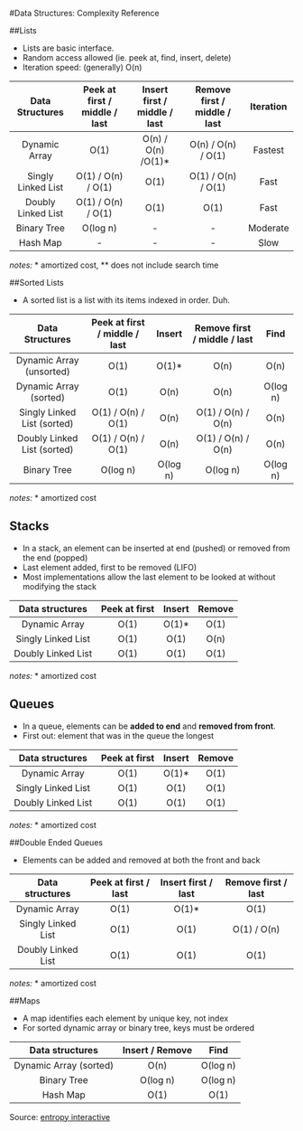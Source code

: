 #Data Structures: Complexity Reference

##Lists
+ Lists are basic interface.
+ Random access allowed (ie. peek at, find, insert, delete)
+ Iteration speed: (generally) O(n)

|   Data Structures | Peek at first / middle / last | Insert first / middle / last | Remove first / middle / last | Iteration |
|:-------------:|:--------------:|:--------------:|:--------------:|:---------:|
| Dynamic Array | O(1)           | O(n) / O(n) /O(1)*    | O(n) / O(n) /  O(1)| Fastest   |
| Singly Linked List | O(1) / O(n) / O(1) | O(1)           |  O(1) / O(n) / O(1)| Fast      |
| Doubly Linked List | O(1) / O(n) / O(1) | O(1)           |  O(1)          | Fast      |
| Binary Tree   | O(log n)       | -              | -              | Moderate  |
| Hash Map      | -              | -              | -              | Slow      |
 *notes:* * amortized cost, ** does not include search time

##Sorted Lists
+ A sorted list is a list with its items indexed in order. Duh.

|   Data Structures | Peek at first / middle / last | Insert | Remove first / middle / last | Find |
|:-------------:|:--------------:|:--------------:|:--------------:|:---------:|
| Dynamic Array (unsorted) | O(1)           | O(1)*    | O(n) | O(n)   |
| Dynamic Array (sorted) | O(1)           | O(n)   | O(n) | O(log n)   |
| Singly Linked List (sorted) | O(1) / O(n) / O(1) | O(n)           |  O(1) / O(n) / O(n)| O(n)      |
| Doubly Linked List (sorted) | O(1) / O(n) / O(1) | O(n)           |  O(1) / O(n) / O(n) | O(n)      |
| Binary Tree   | O(log n)       | O(log n) | O(log n) | O(log n)  |
*notes:* * amortized cost

## Stacks
+ In a stack, an element can be inserted at end (pushed) or removed from the end (popped)
+ Last element added, first to be removed (LIFO)
+ Most implementations allow the last element to be looked at without modifying the stack

| Data structures | Peek at first | Insert | Remove | 
|:---------------:| :------------:|:------:|:------:|
| Dynamic Array | O(1) | O(1)* | O(1)|
| Singly Linked List | O(1) | O(1) | O(n) |
| Doubly Linked List | O(1) | O(1) | O(1) |
*notes:* * amortized cost

## Queues
+ In a queue, elements can be **added to end** and **removed from front**.
+ First out: element that was in the queue the longest

| Data structures | Peek at first | Insert | Remove | 
|:---------------:| :------------:|:------:|:------:|
| Dynamic Array | O(1) | O(1)* | O(1)|
| Singly Linked List | O(1) | O(1) | O(1) |
| Doubly Linked List | O(1) | O(1) | O(1) |
*notes:* * amortized cost

##Double Ended Queues
+ Elements can be added and removed at both the front and back

| Data structures | Peek at first / last | Insert first / last | Remove first / last | 
|:---------------:| :------------:|:------:|:------:|
| Dynamic Array | O(1) | O(1)* | O(1)|
| Singly Linked List | O(1) | O(1) | O(1) / O(n)|
| Doubly Linked List | O(1) | O(1) | O(1) |
*notes:* * amortized cost

##Maps
+ A map identifies each element by unique key, not index
+ For sorted dynamic array or binary tree, keys must be ordered

| Data structures | Insert / Remove | Find | 
|:---------------:| :------------:|:------:|
| Dynamic Array (sorted) | O(n) | O(log n) |
| Binary Tree | O(log n) | O(log n) |
| Hash Map | O(1) | O(1) |

Source: [entropy interactive](http://entropyinteractive.com/2011/02/computer-science-data-structures/)

